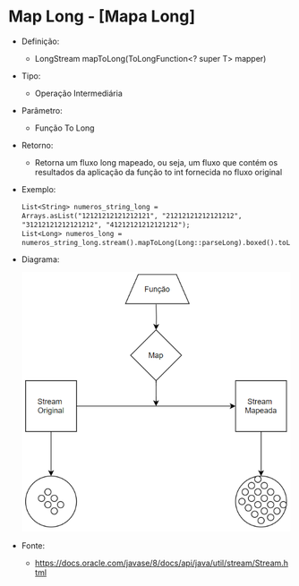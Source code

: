 # Map Long - [Mapa Long]

- Definição: 
    - LongStream mapToLong(ToLongFunction<? super T> mapper)

- Tipo: 
    - Operação Intermediária

- Parâmetro:
    - Função To Long

- Retorno:
    - Retorna um fluxo long mapeado, ou seja, um fluxo que contém os resultados da aplicação da função to int fornecida no fluxo original 

- Exemplo: 
    ```
    List<String> numeros_string_long = Arrays.asList("12121212121212121", "21212121212121212", "31212121212121212", "41212121212121212");
	List<Long> numeros_long = numeros_string_long.stream().mapToLong(Long::parseLong).boxed().toList();
    ```
- Diagrama:

    ![Map](../images/04_map.png)

- Fonte: 
    - https://docs.oracle.com/javase/8/docs/api/java/util/stream/Stream.html